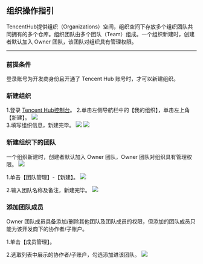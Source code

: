 ## 组织操作指引

TencentHub提供组织（Organizations）空间，组织空间下存放多个组织团队共同拥有的多个仓库。组织团队由多个团队（Team）组成。一个组织新建时，创建者默认加入 Owner 团队，该团队对组织具有管理权限。

---

### 前提条件
登录账号为开发商身份且开通了 Tencent Hub 账号时，才可以新建组织。

### 新建组织
   
   1.登录 [Tencent Hub控制台](https://console.cloud.tencent.com/tencenthub/store/registry)。
   2.单击左侧导航栏中的【我的组织】，单击左上角【新建】。
   ![](https://main.qcloudimg.com/raw/cbf40d64a410571ce70fbca80d2db2b2.png)   
   3.填写组织信息，新建完毕。
   ![](https://main.qcloudimg.com/raw/a94aa1e0ada39d741ceecbd548ee26b8.png)
   ![](https://main.qcloudimg.com/raw/63c91167157521fa5f924cf7d7d53799.png)


### 新建组织下的团队
一个组织新建时，创建者默认加入 Owner 团队，Owner 团队对组织具有管理权限。
   ![](https://main.qcloudimg.com/raw/101ef810218fae6644bc57035b631efb.png)
   
   1.单击【团队管理】-【新建】。 
   ![](https://main.qcloudimg.com/raw/63c91167157521fa5f924cf7d7d53799.png)  
   
   2.输入团队名称及备注，新建完毕。
   ![](https://main.qcloudimg.com/raw/1f601f6631970428d7a4fd69653acfff.png)
   
### 添加团队成员
Owner 团队成员具备添加/删除其他团队及团队成员的权限，但添加的团队成员只能为该开发商下的协作者/子账户。
   
   1.单击【成员管理】。   
  
   2.选取列表中展示的协作者/子账户，勾选添加进该团队。
![](https://main.qcloudimg.com/raw/28299d69f0e7f8c4d2e8b0c74994b112.png)
